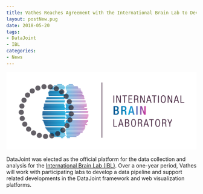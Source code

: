```yaml
---
title: Vathes Reaches Agreement with the International Brain Lab to Develop Their Pipeline for Data Processing and Analysis
layout: postNew.pug
date: 2018-05-20
tags:
- DataJoint
- IBL
categories: 
- News
---
```

![](../static/posts/Vathes-Reaches-Agreement-with-the-International-Brain-Lab-to-Develop-Their-Pipeline-for-Data-Processing-and-Analysis/IBL%20logo.png "IBL Logo")

DataJoint was elected as the official platform for the data collection and analysis for the [International Brain Lab (IBL)](https://www.internationalbrainlab.com/). Over a one-year period, Vathes will work with participating labs to develop a data pipeline and support related developments in the DataJoint framework and web visualization platforms.
